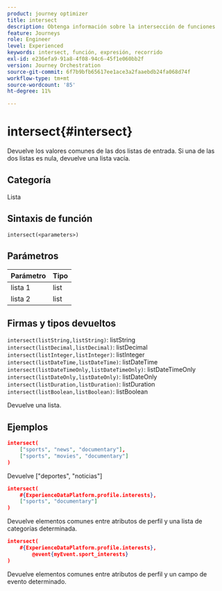 ```yaml
---
product: journey optimizer
title: intersect
description: Obtenga información sobre la intersección de funciones
feature: Journeys
role: Engineer
level: Experienced
keywords: intersect, función, expresión, recorrido
exl-id: e236efa9-91a8-4f08-94c6-45f1e060bb2f
version: Journey Orchestration
source-git-commit: 6f7b9bfb65617ee1ace3a2faaebdb24fa068d74f
workflow-type: tm+mt
source-wordcount: '85'
ht-degree: 11%

---
```


# intersect{#intersect}

Devuelve los valores comunes de las dos listas de entrada. Si una de las dos listas es nula, devuelve una lista vacía.

## Categoría

Lista

## Sintaxis de función

`intersect(<parameters>)`

## Parámetros

| Parámetro | Tipo |
|-----------|------------------|
| lista 1 | list |
| lista 2 | list |

## Firmas y tipos devueltos

`intersect(listString,listString)`: listString
`intersect(listDecimal,listDecimal)`: listDecimal
`intersect(listInteger,listInteger)`: listInteger
`intersect(listDateTime,listDateTime)`: listDateTime
`intersect(listDateTimeOnly,listDateTimeOnly)`: listDateTimeOnly
`intersect(listDateOnly,listDateOnly)`: listDateOnly
`intersect(listDuration,listDuration)`: listDuration
`intersect(listBoolean,listBoolean)`: listBoolean

Devuelve una lista.

## Ejemplos

```json
intersect(
    ["sports", "news", "documentary"],
    ["sports", "movies", "documentary"]
)
```

Devuelve [&quot;deportes&quot;, &quot;noticias&quot;]

```json
intersect(
    #{ExperienceDataPlatform.profile.interests},
    ["sports", "documentary"]
)
```

Devuelve elementos comunes entre atributos de perfil y una lista de categorías determinada.

```json
intersect(
    #{ExperienceDataPlatform.profile.interests},
        @event{myEvent.sport_interests}
)
```

Devuelve elementos comunes entre atributos de perfil y un campo de evento determinado.

